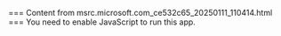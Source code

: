 === Content from msrc.microsoft.com_ce532c65_20250111_110414.html ===
You need to enable JavaScript to run this app.
